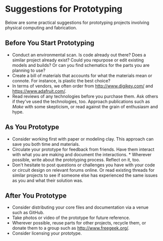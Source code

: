 # Suggestions for Prototyping 

Below are some practical suggestions for prototyping projects involving physical computing and fabrication. 

## Before You Start Prototyping 

* Conduct an environmental scan. Is code already out there? Does a similar project already exist? Could you repurpose or edit existing models and builds? Or can you find schematics for the parts you are planning to use?
* Create a bill of materials that accounts for what the materials mean or connote. For instance, is plastic the best choice? 
* In terms of vendors, we often order from http://www.digikey.com/ and https://www.adafruit.com/. 
* Read reviews of any technologies before you purchase them. Ask others if they've used the technologies, too. Approach publications such as *Make* with some skepticism, or read against the grain of enthusiasm and hype. 

## As You Prototype 

* Consider working first with paper or modeling clay. This approach can save you both time and materials. 
* Circulate your prototype for feedback from friends. Have them interact with what you are making and document the interactions. * Wherever possible, write about the prototyping process. Reflect on it, too. 
* Don't hesitate to post questions or challenges you have with your code or circuit design on relevant forums online. Or read existing threads for similar projects to see if someone else has experienced the same issues as you and what their solution was.

## After You Prototype 

* Consider distributing your core files and documentation via a venue such as GitHub. 
* Take photos or video of the prototype for future reference. 
* Wherever possible, reuse parts for other projects, recycle them, or donate them to a group such as http://www.freegeek.org/. 
* Consider licensing your prototype. 
